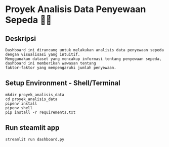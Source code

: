# Proyek Analisis Data Penyewaan Sepeda 🚴‍♂️

## Deskripsi
```
Dashboard ini dirancang untuk melakukan analisis data penyewaan sepeda dengan visualisasi yang intuitif.
Menggunakan dataset yang mencakup informasi tentang penyewaan sepeda, dashboard ini memberikan wawasan tentang
faktor-faktor yang mempengaruhi jumlah penyewaan.
```
## Setup Environment - Shell/Terminal
```
mkdir proyek_analisis_data
cd proyek_analisis_data
pipenv install
pipenv shell
pip install -r requirements.txt
```
## Run steamlit app
```
streamlit run dashboard.py
```
